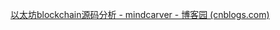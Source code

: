 [以太坊blockchain源码分析 - mindcarver - 博客园 (cnblogs.com)](https://www.cnblogs.com/1314xf/articles/13827186.html)